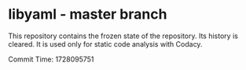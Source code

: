 # libyaml - master branch

This repository contains the frozen state of the repository.
Its history is cleared. It is used only for static code
analysis with Codacy.

Commit Time: 1728095751